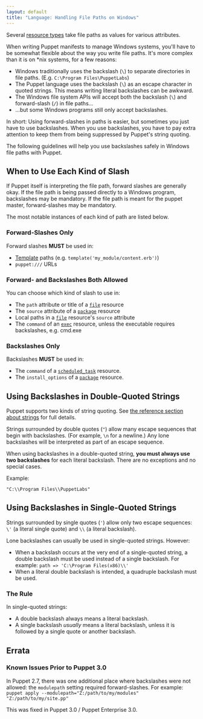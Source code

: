 ```yaml
---
layout: default
title: "Language: Handling File Paths on Windows"
---
```


[template]: /guides/templating.html
[scheduledtask]: /references/latest/type.html#scheduledtask
[exec]: /references/latest/type.html#exec
[package]: /references/latest/type.html#package
[file]: /references/latest/type.html#file

Several [resource types](./lang_resources.html) take file paths as values for various attributes.

When writing Puppet manifests to manage Windows systems, you'll have to be somewhat flexible about the way you write file paths. It's more complex than it is on \*nix systems, for a few reasons:

* Windows traditionally uses the backslash (`\`) to separate directories in file paths. (E.g. `C:\Program Files\PuppetLabs`)
* The Puppet language uses the backslash (`\`) as an escape character in quoted strings. This means writing literal backslashes can be awkward.
* The Windows file system APIs will accept both the backslash (`\`) and forward-slash (`/`) in file paths...
* ...but some Windows programs still only accept backslashes.

In short: Using forward-slashes in paths is easier, but sometimes you just have to use backslashes. When you use backslashes, you have to pay extra attention to keep them from being suppressed by Puppet's string quoting.

The following guidelines will help you use backslashes safely in Windows file paths with Puppet.

## When to Use Each Kind of Slash

If Puppet itself is interpreting the file path, forward slashes are generally okay. If the file path is being passed directly to a Windows program, backslashes may be mandatory. If the file path is meant for the puppet master, forward-slashes may be mandatory.

The most notable instances of each kind of path are listed below.

### Forward-Slashes Only

Forward slashes **MUST** be used in:

* [Template][] paths (e.g. `template('my_module/content.erb')`)
* `puppet:///` URLs

### Forward- and Backslashes Both Allowed

You can choose which kind of slash to use in:

* The `path` attribute or title of a [`file`][file] resource
* The `source` attribute of a [`package`][package] resource
* Local paths in a [`file`][file] resource's `source` attribute
* The `command` of an [`exec`][exec] resource, unless the executable requires backslashes, e.g. cmd.exe

### Backslashes Only

Backslashes **MUST** be used in:

* The `command` of a [`scheduled_task`][scheduledtask] resource.
* The `install_options` of a [`package`][package] resource.



## Using Backslashes in Double-Quoted Strings

Puppet supports two kinds of string quoting. See [the reference section about strings](/puppet/latest/reference/lang_datatypes.html#strings) for full details.

Strings surrounded by double quotes (`"`) allow many escape sequences that begin with backslashes. (For example, `\n` for a newline.) Any lone backslashes will be interpreted as part of an escape sequence.

When using backslashes in a double-quoted string, **you must always use two backslashes** for each literal backslash. There are no exceptions and no special cases.

Example:

    "C:\\Program Files\\PuppetLabs"

## Using Backslashes in Single-Quoted Strings

Strings surrounded by single quotes (`'`) allow only two escape sequences: `\'` (a literal single quote) and `\\` (a literal backslash).

Lone backslashes can usually be used in single-quoted strings. However:

* When a backslash occurs at the very end of a single-quoted string, a double backslash must be used instead of a single backslash. For example: `path => 'C:\Program Files(x86)\\'`
* When a literal double backslash is intended, a quadruple backslash must be used.

### The Rule

In single-quoted strings:

* A double backslash always means a literal backslash.
* A single backslash _usually_ means a literal backslash, unless it is followed by a single quote or another backslash.


## Errata

### Known Issues Prior to Puppet 3.0

In Puppet 2.7, there was one additional place where backslashes were not allowed: the `modulepath` setting required forward-slashes. For example: `puppet apply --modulepath="Z:/path/to/my/modules" "Z:/path/to/my/site.pp"`

This was fixed in Puppet 3.0 / Puppet Enterprise 3.0.
